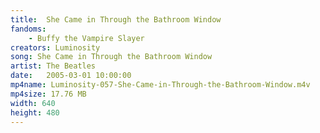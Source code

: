 ```yaml
---
title:  She Came in Through the Bathroom Window
fandoms:
    - Buffy the Vampire Slayer
creators: Luminosity
song: She Came in Through the Bathroom Window
artist: The Beatles
date:   2005-03-01 10:00:00
mp4name: Luminosity-057-She-Came-in-Through-the-Bathroom-Window.m4v
mp4size: 17.76 MB
width: 640
height: 480
---
```



  